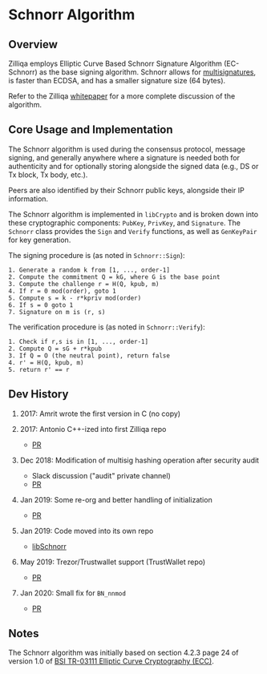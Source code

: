 # Schnorr Algorithm

## Overview

Zilliqa employs Elliptic Curve Based Schnorr Signature Algorithm (EC-Schnorr) as the base signing algorithm. Schnorr allows for [multisignatures](multisignatures.md), is faster than ECDSA, and has a smaller signature size (64 bytes).

Refer to the Zilliqa [whitepaper](https://docs.zilliqa.com/whitepaper.pdf) for a more complete discussion of the algorithm.

## Core Usage and Implementation

The Schnorr algorithm is used during the consensus protocol, message signing, and generally anywhere where a signature is needed both for authenticity and for optionally storing alongside the signed data (e.g., DS or Tx block, Tx body, etc.).

Peers are also identified by their Schnorr public keys, alongside their IP information.

The Schnorr algorithm is implemented in `libCrypto` and is broken down into these cryptographic components: `PubKey`, `PrivKey`, and `Signature`. The `Schnorr` class provides the `Sign` and `Verify` functions, as well as `GenKeyPair` for key generation.

The signing procedure is (as noted in `Schnorr::Sign`):

```console
1. Generate a random k from [1, ..., order-1]
2. Compute the commitment Q = kG, where G is the base point
3. Compute the challenge r = H(Q, kpub, m)
4. If r = 0 mod(order), goto 1
5. Compute s = k - r*kpriv mod(order)
6. If s = 0 goto 1
7. Signature on m is (r, s)
```

The verification procedure is (as noted in `Schnorr::Verify`):

```console
1. Check if r,s is in [1, ..., order-1]
2. Compute Q = sG + r*kpub
3. If Q = O (the neutral point), return false
4. r' = H(Q, kpub, m)
5. return r' == r
```

## Dev History
1. 2017: Amrit wrote the first version in C (no copy)

2. 2017: Antonio C++-ized into first Zilliqa repo
   - [PR](https://github.com/Zilliqa/nuQoin/pull/12)

3. Dec 2018: Modification of multisig hashing operation after security audit
   - Slack discussion ("audit" private channel)
   - [PR](https://github.com/Zilliqa/Zilliqa/pull/1097)

4. Jan 2019: Some re-org and better handling of initialization
   - [PR](https://github.com/Zilliqa/Zilliqa/pull/1274)

5. Jan 2019: Code moved into its own repo
   - [libSchnorr](https://github.com/Zilliqa/schnorr)

6. May 2019: Trezor/Trustwallet support (TrustWallet repo)
   - [PR](https://github.com/trezor/trezor-firmware/pull/93)

7. Jan 2020: Small fix for `BN_nnmod`
   - [PR](https://github.com/Zilliqa/schnorr/pull/1)

## Notes

The Schnorr algorithm was initially based on section 4.2.3 page 24 of version 1.0 of [BSI TR-03111 Elliptic Curve Cryptography (ECC)](https://www.bsi.bund.de/EN/Publications/TechnicalGuidelines/TR03111/BSITR03111.html).
